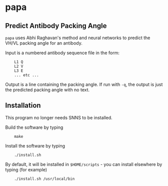 # papa

## Predict Antibody Packing Angle

`papa` uses Abhi Raghavan's method and neural networks to predict the
VH/VL packing angle for an antibody.

Input is a numbered antibody sequence file in the form:

        L1 Q
        L2 V
        L3 E
        ... etc ...

Output is a line containing the packing angle. If run with `-q`, the
output is just the predicted packing angle with no text.

## Installation

This program no longer needs SNNS to be installed.

Build the software by typing

        make

Install the software by typing

        ./install.sh

By default, it will be installed in `$HOME/scripts` - you can install
elsewhere by typing (for example)

        ./install.sh /usr/local/bin
